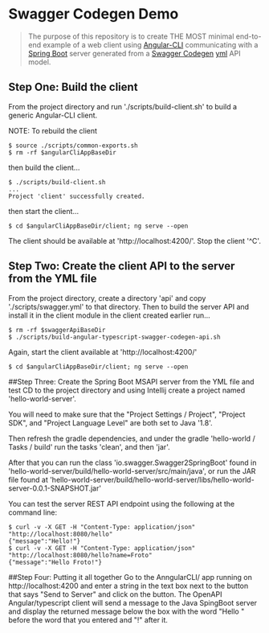 # Swagger Codegen Demo

> The purpose of this repository is to create THE MOST minimal end-to-end example of a web client using <a href="https://cli.angular.io/">Angular-CLI</a> communicating with a <a href="https://spring.io/projects/spring-boot">Spring Boot</a> server generated from a <a href="https://swagger.io/docs/open-source-tools/swagger-codegen/">Swagger Codegen</a> <a href="https://en.wikipedia.org/wiki/YAML">yml</a> API model.

## Step One: Build the client
From the project directory and run './scripts/build-client.sh' to build a generic Angular-CLI client.

NOTE: To rebuild the client

```
$ source ./scripts/common-exports.sh
$ rm -rf $angularCliAppBaseDir
```

then build the client...

```
$ ./scripts/build-client.sh
...
Project 'client' successfully created.
```

then start the client...

```
$ cd $angularCliAppBaseDir/client; ng serve --open
```

The client should be available at 'http://localhost:4200/'. Stop the client '^C'.

## Step Two: Create the client API to the server from the YML file
From the project directory, create a directory 'api' and copy './scripts/swagger.yml' to that directory. Then to build the server API and install it in the client module in the client created earlier run...

```
$ rm -rf $swaggerApiBaseDir
$ ./scripts/build-angular-typescript-swagger-codegen-api.sh
```

Again, start the client available at 'http://localhost:4200/'

```
$ cd $angularCliAppBaseDir/client; ng serve --open
```

##Step Three: Create the Spring Boot MSAPI server from the YML file and test
CD to the project directory and using Intellij create a project named 'hello-world-server'.

You will need to make sure that the "Project Settings / Project", "Project SDK", and "Project Language Level" are both set to Java '1.8'.

Then refresh the gradle dependencies, and under the gradle 'hello-world / Tasks / build' run the tasks 'clean', and then 'jar'.

After that you can run the class 'io.swagger.Swagger2SpringBoot' found in 'hello-world-server/build/hello-world-server/src/main/java', or run the JAR file found at 'hello-world-server/build/hello-world-server/libs/hello-world-server-0.0.1-SNAPSHOT.jar'

You can test the server REST API endpoint using the following at the command line:

```
$ curl -v -X GET -H "Content-Type: application/json" "http://localhost:8080/hello"
{"message":"Hello!"}
$ curl -v -X GET -H "Content-Type: application/json" "http://localhost:8080/hello?name=Froto"
{"message":"Hello Froto!"}
```

##Step Four: Putting it all together
Go to the AnngularCLI/ app running on http://localhost:4200 and enter a string in the text box next to the button that says "Send to Server" and click on the button.
The OpenAPI Angular/typescript client will send a message to the Java SpingBoot server and display the returned message below the box with the word "Hello " before the word that you entered and "!" after it.

